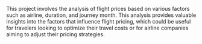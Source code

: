 This project involves the analysis of flight prices based on various factors such as airline, duration, and journey month. This analysis provides valuable insights into the factors that influence flight pricing, which could be useful for travelers looking to optimize their travel costs or for airline companies aiming to adjust their pricing strategies.
